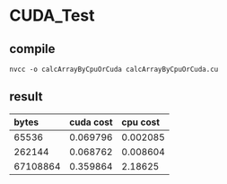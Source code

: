 # CUDA_Test

## compile 
`nvcc -o calcArrayByCpuOrCuda calcArrayByCpuOrCuda.cu`

## result

|bytes|cuda cost|cpu cost|
|:-----|:-----|:-----|
|65536|0.069796|0.002085|
|262144|0.068762|0.008604|
|67108864|0.359864|2.18625|